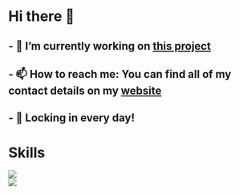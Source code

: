 # Hi there 👋


## - 🔭 I’m currently working on [this project](https://github.com/goblin101-co/stock-simulator)
## - 📫 How to reach me: You can find all of my contact details on my [website](https://rsaks29.github.io)
## - 💼 Locking in every day!
# Skills

<img src="https://skillicons.dev/icons?i=python,github,js,md,raspberrypi,vscode" /><br>
<img src="https://skillicons.dev/icons?i=windows,css,git,html,java,apple" />
